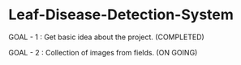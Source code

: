 # Leaf-Disease-Detection-System

GOAL - 1 : Get basic idea about the project.   (COMPLETED)

GOAL - 2 : Collection of images from fields. (ON GOING)
